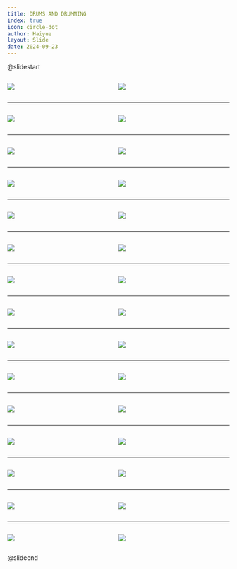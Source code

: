 ```yaml
---
title: DRUMS AND DRUMMING
index: true
icon: circle-dot
author: Haiyue
layout: Slide
date: 2024-09-23
---
```

 
@slidestart

<div style="display:flex">
<div style="flex:1">

![](/reading/english/Level-T/DRUMS%20AND%20DRUMMING/001.webp)
</div>
<div style="flex:1">

![](/reading/english/Level-T/DRUMS%20AND%20DRUMMING/002.webp)
</div>
</div>

---

<div style="display:flex">
<div style="flex:1">

![](/reading/english/Level-T/DRUMS%20AND%20DRUMMING/003.webp)
</div>
<div style="flex:1">

![](/reading/english/Level-T/DRUMS%20AND%20DRUMMING/004.webp)
</div>
</div>

---

<div style="display:flex">
<div style="flex:1">

![](/reading/english/Level-T/DRUMS%20AND%20DRUMMING/005.webp)
</div>
<div style="flex:1">

![](/reading/english/Level-T/DRUMS%20AND%20DRUMMING/006.webp)
</div>
</div>

---

<div style="display:flex">
<div style="flex:1">

![](/reading/english/Level-T/DRUMS%20AND%20DRUMMING/007.webp)
</div>
<div style="flex:1">

![](/reading/english/Level-T/DRUMS%20AND%20DRUMMING/008.webp)
</div>
</div>

---

<div style="display:flex">
<div style="flex:1">

![](/reading/english/Level-T/DRUMS%20AND%20DRUMMING/009.webp)
</div>
<div style="flex:1">

![](/reading/english/Level-T/DRUMS%20AND%20DRUMMING/010.webp)
</div>
</div>

---

<div style="display:flex">
<div style="flex:1">

![](/reading/english/Level-T/DRUMS%20AND%20DRUMMING/011.webp)
</div>
<div style="flex:1">

![](/reading/english/Level-T/DRUMS%20AND%20DRUMMING/012.webp)
</div>
</div>

---

<div style="display:flex">
<div style="flex:1">

![](/reading/english/Level-T/DRUMS%20AND%20DRUMMING/013.webp)
</div>
<div style="flex:1">

![](/reading/english/Level-T/DRUMS%20AND%20DRUMMING/014.webp)
</div>
</div>

---

<div style="display:flex">
<div style="flex:1">

![](/reading/english/Level-T/DRUMS%20AND%20DRUMMING/015.webp)
</div>
<div style="flex:1">

![](/reading/english/Level-T/DRUMS%20AND%20DRUMMING/016.webp)
</div>
</div>

---

<div style="display:flex">
<div style="flex:1">

![](/reading/english/Level-T/DRUMS%20AND%20DRUMMING/017.webp)
</div>
<div style="flex:1">

![](/reading/english/Level-T/DRUMS%20AND%20DRUMMING/018.webp)
</div>
</div>

---

<div style="display:flex">
<div style="flex:1">

![](/reading/english/Level-T/DRUMS%20AND%20DRUMMING/019.webp)
</div>
<div style="flex:1">

![](/reading/english/Level-T/DRUMS%20AND%20DRUMMING/020.webp)
</div>
</div>

---

<div style="display:flex">
<div style="flex:1">

![](/reading/english/Level-T/DRUMS%20AND%20DRUMMING/021.webp)
</div>
<div style="flex:1">

![](/reading/english/Level-T/DRUMS%20AND%20DRUMMING/022.webp)
</div>
</div>

---

<div style="display:flex">
<div style="flex:1">

![](/reading/english/Level-T/DRUMS%20AND%20DRUMMING/023.webp)
</div>
<div style="flex:1">

![](/reading/english/Level-T/DRUMS%20AND%20DRUMMING/024.webp)
</div>
</div>

---

<div style="display:flex">
<div style="flex:1">

![](/reading/english/Level-T/DRUMS%20AND%20DRUMMING/025.webp)
</div>
<div style="flex:1">

![](/reading/english/Level-T/DRUMS%20AND%20DRUMMING/026.webp)
</div>
</div>

---

<div style="display:flex">
<div style="flex:1">

![](/reading/english/Level-T/DRUMS%20AND%20DRUMMING/027.webp)
</div>
<div style="flex:1">

![](/reading/english/Level-T/DRUMS%20AND%20DRUMMING/028.webp)
</div>
</div>

---

<div style="display:flex">
<div style="flex:1">

![](/reading/english/Level-T/DRUMS%20AND%20DRUMMING/029.webp)
</div>
<div style="flex:1">

![](/reading/english/Level-T/DRUMS%20AND%20DRUMMING/030.webp)
</div>
</div>

@slideend